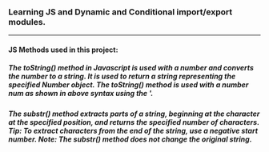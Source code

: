 ### Learning JS and Dynamic and Conditional import/export modules.

___

#### JS Methods used in this project:

##### The toString() method in Javascript is used with a number and converts the number to a string. It is used to return a string representing the specified Number object. The toString() method is used with a number num as shown in above syntax using the '.

##### The substr() method extracts parts of a string, beginning at the character at the specified position, and returns the specified number of characters. Tip: To extract characters from the end of the string, use a negative start number. Note: The substr() method does not change the original string.